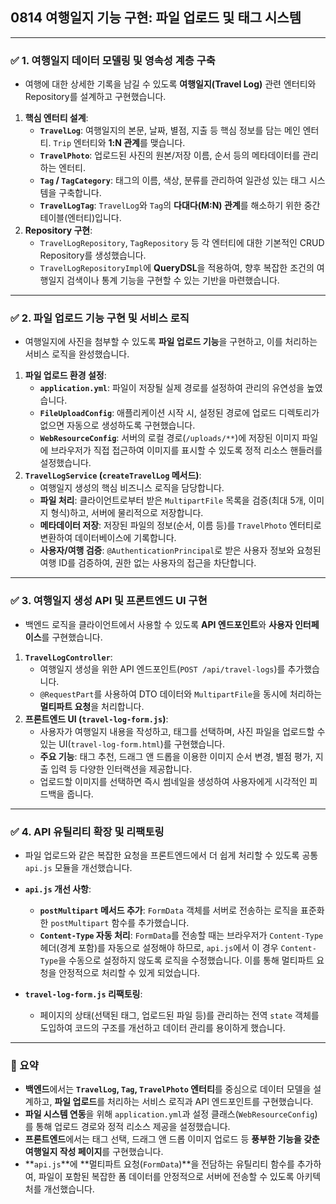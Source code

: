 ## 0814 여행일지 기능 구현: 파일 업로드 및 태그 시스템

---

### ✅ 1. 여행일지 데이터 모델링 및 영속성 계층 구축

*   여행에 대한 상세한 기록을 남길 수 있도록 **여행일지(Travel Log)** 관련 엔터티와 Repository를 설계하고 구현했습니다.

1.  **핵심 엔터티 설계**:
    *   **`TravelLog`**: 여행일지의 본문, 날짜, 별점, 지출 등 핵심 정보를 담는 메인 엔터티. `Trip` 엔터티와 **1:N 관계**를 맺습니다.
    *   **`TravelPhoto`**: 업로드된 사진의 원본/저장 이름, 순서 등의 메타데이터를 관리하는 엔터티.
    *   **`Tag` / `TagCategory`**: 태그의 이름, 색상, 분류를 관리하여 일관성 있는 태그 시스템을 구축합니다.
    *   **`TravelLogTag`**: `TravelLog`와 `Tag`의 **다대다(M:N) 관계**를 해소하기 위한 중간 테이블(엔터티)입니다.
2.  **Repository 구현**:
    *   `TravelLogRepository`, `TagRepository` 등 각 엔터티에 대한 기본적인 CRUD Repository를 생성했습니다.
    *   `TravelLogRepositoryImpl`에 **QueryDSL**을 적용하여, 향후 복잡한 조건의 여행일지 검색이나 통계 기능을 구현할 수 있는 기반을 마련했습니다.

---

### ✅ 2. 파일 업로드 기능 구현 및 서비스 로직

*   여행일지에 사진을 첨부할 수 있도록 **파일 업로드 기능**을 구현하고, 이를 처리하는 서비스 로직을 완성했습니다.

1.  **파일 업로드 환경 설정**:
    *   **`application.yml`**: 파일이 저장될 실제 경로를 설정하여 관리의 유연성을 높였습니다.
    *   **`FileUploadConfig`**: 애플리케이션 시작 시, 설정된 경로에 업로드 디렉토리가 없으면 자동으로 생성하도록 구현했습니다.
    *   **`WebResourceConfig`**: 서버의 로컬 경로(`/uploads/**`)에 저장된 이미지 파일에 브라우저가 직접 접근하여 이미지를 표시할 수 있도록 정적 리소스 핸들러를 설정했습니다.
2.  **`TravelLogService` (`createTravelLog` 메서드)**:
    *   여행일지 생성의 핵심 비즈니스 로직을 담당합니다.
    *   **파일 처리**: 클라이언트로부터 받은 `MultipartFile` 목록을 검증(최대 5개, 이미지 형식)하고, 서버에 물리적으로 저장합니다.
    *   **메타데이터 저장**: 저장된 파일의 정보(순서, 이름 등)를 `TravelPhoto` 엔터티로 변환하여 데이터베이스에 기록합니다.
    *   **사용자/여행 검증**: `@AuthenticationPrincipal`로 받은 사용자 정보와 요청된 여행 ID를 검증하여, 권한 없는 사용자의 접근을 차단합니다.

---

### ✅ 3. 여행일지 생성 API 및 프론트엔드 UI 구현

*   백엔드 로직을 클라이언트에서 사용할 수 있도록 **API 엔드포인트**와 **사용자 인터페이스**를 구현했습니다.

1.  **`TravelLogController`**:
    *   여행일지 생성을 위한 API 엔드포인트(`POST /api/travel-logs`)를 추가했습니다.
    *   `@RequestPart`를 사용하여 DTO 데이터와 `MultipartFile`을 동시에 처리하는 **멀티파트 요청**을 처리합니다.
2.  **프론트엔드 UI (`travel-log-form.js`)**:
    *   사용자가 여행일지 내용을 작성하고, 태그를 선택하며, 사진 파일을 업로드할 수 있는 UI(`travel-log-form.html`)를 구현했습니다.
    *   **주요 기능**: 태그 추천, 드래그 앤 드롭을 이용한 이미지 순서 변경, 별점 평가, 지출 입력 등 다양한 인터랙션을 제공합니다.
    *   업로드할 이미지를 선택하면 즉시 썸네일을 생성하여 사용자에게 시각적인 피드백을 줍니다.

---

### ✅ 4. API 유틸리티 확장 및 리팩토링

*   파일 업로드와 같은 복잡한 요청을 프론트엔드에서 더 쉽게 처리할 수 있도록 공통 `api.js` 모듈을 개선했습니다.

*   **`api.js` 개선 사항**:
    *   **`postMultipart` 메서드 추가**: `FormData` 객체를 서버로 전송하는 로직을 표준화한 `postMultipart` 함수를 추가했습니다.
    *   **`Content-Type` 자동 처리**: `FormData`를 전송할 때는 브라우저가 `Content-Type` 헤더(경계 포함)를 자동으로 설정해야 하므로, `api.js`에서 이 경우 `Content-Type`을 수동으로 설정하지 않도록 로직을 수정했습니다. 이를 통해 멀티파트 요청을 안정적으로 처리할 수 있게 되었습니다.
*   **`travel-log-form.js` 리팩토링**:
    *   페이지의 상태(선택된 태그, 업로드된 파일 등)를 관리하는 전역 `state` 객체를 도입하여 코드의 구조를 개선하고 데이터 관리를 용이하게 했습니다.

---

### 📌 요약

*   **백엔드**에서는 **`TravelLog`, `Tag`, `TravelPhoto` 엔터티**를 중심으로 데이터 모델을 설계하고, **파일 업로드**를 처리하는 서비스 로직과 API 엔드포인트를 구현했습니다.
*   **파일 시스템 연동**을 위해 `application.yml`과 설정 클래스(`WebResourceConfig`)를 통해 업로드 경로와 정적 리소스 제공을 설정했습니다.
*   **프론트엔드**에서는 태그 선택, 드래그 앤 드롭 이미지 업로드 등 **풍부한 기능을 갖춘 여행일지 작성 페이지**를 구현했습니다.
*   **`api.js`**에 **멀티파트 요청(`FormData`)**을 전담하는 유틸리티 함수를 추가하여, 파일이 포함된 복잡한 폼 데이터를 안정적으로 서버에 전송할 수 있도록 아키텍처를 개선했습니다.
